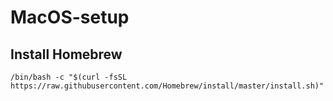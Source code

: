 # MacOS-setup
## Install Homebrew
`/bin/bash -c "$(curl -fsSL https://raw.githubusercontent.com/Homebrew/install/master/install.sh)"`
